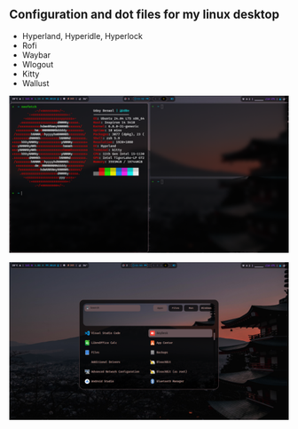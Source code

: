 Configuration and dot files for my linux desktop 
---
- Hyperland, Hyperidle, Hyperlock
- Rofi
- Waybar
- Wlogout
- Kitty
- Wallust

![Screenshot1](https://github.com/UdBe/Hyperland-Ubuntu24.04-ConfigFiles/blob/main/screenshots/1.png)

![Screenshot2](https://github.com/UdBe/Hyperland-Ubuntu24.04-ConfigFiles/blob/main/screenshots/2.png)
